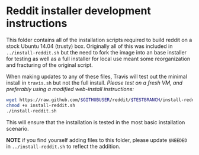 # Reddit installer development instructions

This folder contains all of the installation scripts required to build reddit on a stock Ubuntu 14.04 (trusty) box.  Originally all of this was included in `../install-reddit.sh` but the need to fork the image into an base installer for testing as well as a full installer for local use meant some reorganization and fracturing of the original script.

When making updates to any of these files, Travis will test out the minimal install in `travis.sh` but not the full install.  *Please test on a fresh VM, and preferably using a modified web-install instructions:*

```bash
wget https://raw.github.com/$GITHUBUSER/reddit/$TESTBRANCH/install-reddit.sh
chmod +x install-reddit.sh
./install-reddit.sh
```

This will ensure that the installation is tested in the most basic installation scenario.

**NOTE** if you find yourself adding files to this folder, please update `$NEEDED` in `../install-reddit.sh` to reflect the addition.  
